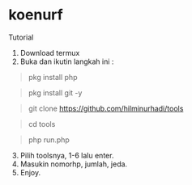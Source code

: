 # koenurf
Tutorial
1. Download termux
2. Buka dan ikutin langkah ini :
>pkg install php

>pkg install git -y

>git clone https://github.com/hilminurhadi/tools

>cd tools

>php run.php

3. Pilih toolsnya, 1-6 lalu enter.
4. Masukin nomorhp, jumlah, jeda.
5. Enjoy.

